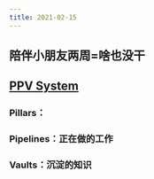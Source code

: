 ```yaml
---
title: 2021-02-15
---
```


## 陪伴小朋友两周=啥也没干
## [PPV System](https://www.youtube.com/watch?v=d93SGaf82OM)
### Pillars：
### Pipelines：正在做的工作
### Vaults：沉淀的知识
